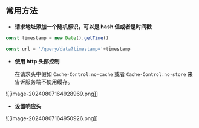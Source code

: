 
## 常用方法

- **请求地址添加一个随机标识，可以是 hash 值或者是时间戳**

```js
const timestamp = new Date().getTime()

const url = '/query/data?timestamp='+timestamp

```

- **使用 http 头部控制**

	在请求头中假如 `Cache-Control:no-cache` 或者 `Cache-Control:no-store` 来告诉服务端不使用缓存。

![[image-20240807164928969.png]]

- **设置响应头**

![[image-20240807164950926.png]]